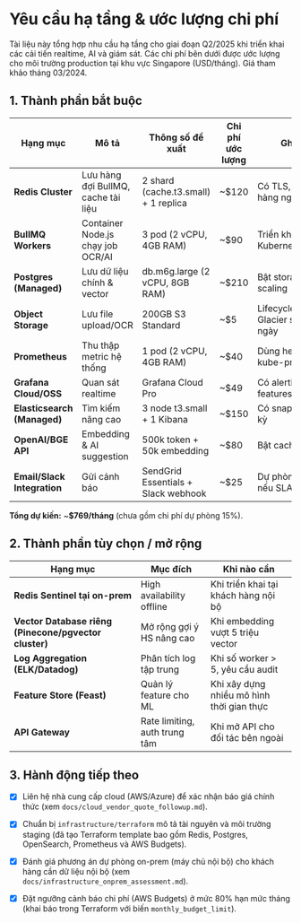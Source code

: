 # Yêu cầu hạ tầng & ước lượng chi phí

Tài liệu này tổng hợp nhu cầu hạ tầng cho giai đoạn Q2/2025 khi triển khai các cải tiến realtime, AI và giám sát. Các chi phí bên dưới được ước lượng cho môi trường production tại khu vực Singapore (USD/tháng). Giá tham khảo tháng 03/2024.

## 1. Thành phần bắt buộc

| Hạng mục | Mô tả | Thông số đề xuất | Chi phí ước lượng | Ghi chú |
| --- | --- | --- | --- | --- |
| **Redis Cluster** | Lưu hàng đợi BullMQ, cache tài liệu | 2 shard (cache.t3.small) + 1 replica | ~$120 | Có TLS, backup hàng ngày |
| **BullMQ Workers** | Container Node.js chạy job OCR/AI | 3 pod (2 vCPU, 4GB RAM) | ~$90 | Triển khai qua Kubernetes/Manus |
| **Postgres (Managed)** | Lưu dữ liệu chính & vector | db.m6g.large (2 vCPU, 8GB RAM) | ~$210 | Bật storage auto-scaling |
| **Object Storage** | Lưu file upload/OCR | 200GB S3 Standard | ~$5 | Lifecycle chuyển Glacier sau 90 ngày |
| **Prometheus** | Thu thập metric hệ thống | 1 pod (2 vCPU, 4GB RAM) | ~$40 | Dùng helm chart kube-prometheus |
| **Grafana Cloud/OSS** | Quan sát realtime | Grafana Cloud Pro | ~$49 | Có alerting, team features |
| **Elasticsearch (Managed)** | Tìm kiếm nâng cao | 3 node t3.small + 1 Kibana | ~$150 | Có snapshot định kỳ |
| **OpenAI/BGE API** | Embedding & AI suggestion | 500k token + 50k embedding | ~$80 | Bật caching nội bộ |
| **Email/Slack Integration** | Gửi cảnh báo | SendGrid Essentials + Slack webhook | ~$25 | Dự phòng SMS nếu SLA cao |

**Tổng dự kiến:** ~**$769/tháng** (chưa gồm chi phí dự phòng 15%).

## 2. Thành phần tùy chọn / mở rộng

| Hạng mục | Mục đích | Khi nào cần |
| --- | --- | --- |
| **Redis Sentinel tại on-prem** | High availability offline | Khi triển khai tại khách hàng nội bộ |
| **Vector Database riêng (Pinecone/pgvector cluster)** | Mở rộng gợi ý HS nâng cao | Khi embedding vượt 5 triệu vector |
| **Log Aggregation (ELK/Datadog)** | Phân tích log tập trung | Khi số worker > 5, yêu cầu audit |
| **Feature Store (Feast)** | Quản lý feature cho ML | Khi xây dựng nhiều mô hình thời gian thực |
| **API Gateway** | Rate limiting, auth trung tâm | Khi mở API cho đối tác bên ngoài |

## 3. Hành động tiếp theo

- [x] Liên hệ nhà cung cấp cloud (AWS/Azure) để xác nhận báo giá chính thức (xem `docs/cloud_vendor_quote_followup.md`).
- [x] Chuẩn bị `infrastructure/terraform` mô tả tài nguyên và môi trường staging (đã tạo Terraform template bao gồm Redis, Postgres, OpenSearch, Prometheus và AWS Budgets).
- [x] Đánh giá phương án dự phòng on-prem (máy chủ nội bộ) cho khách hàng cần dữ liệu nội bộ (xem `docs/infrastructure_onprem_assessment.md`).
- [x] Đặt ngưỡng cảnh báo chi phí (AWS Budgets) ở mức 80% hạn mức tháng (khai báo trong Terraform với biến `monthly_budget_limit`).

